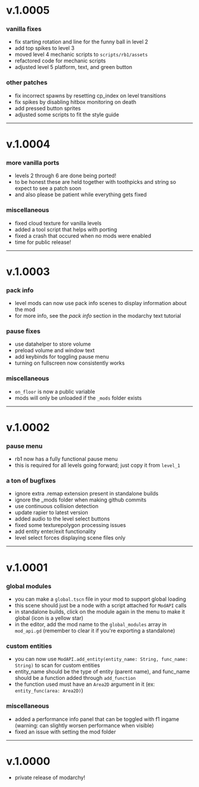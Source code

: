 # v.1.0005

### vanilla fixes
- fix starting rotation and line for the funny ball in level 2
- add top spikes to level 3
- moved level 4 mechanic scripts to `scripts/rb1/assets`
- refactored code for mechanic scripts
- adjusted level 5 platform, text, and green button

### other patches
- fix incorrect spawns by resetting cp_index on level transitions
- fix spikes by disabling hitbox monitoring on death
- add pressed button sprites
- adjusted some scripts to fit the style guide

---

# v.1.0004

### more vanilla ports
- levels 2 through 6 are done being ported!
- to be honest these are held together with toothpicks and string so expect to see a patch soon
- and also please be patient while everything gets fixed

### miscellaneous
- fixed cloud texture for vanilla levels
- added a tool script that helps with porting
- fixed a crash that occured when no mods were enabled
- time for public release!

---

# v.1.0003

### pack info
- level mods can now use pack info scenes to display information about the mod
- for more info, see the *pack info* section in the modarchy text tutorial

### pause fixes
- use datahelper to store volume
- preload volume and window text
- add keybinds for toggling pause menu
- turning on fullscreen now consistently works

### miscellaneous
- `on_floor` is now a public variable
- mods will only be unloaded if the `_mods` folder exists

---

# v.1.0002

### pause menu
- rb1 now has a fully functional pause menu
- this is required for all levels going forward; just copy it from `level_1`

### a ton of bugfixes
- ignore extra .remap extension present in standalone builds
- ignore the _mods folder when making github commits
- use continuous collision detection
- update rapier to latest version
- added audio to the level select buttons
- fixed some texturepolygon processing issues
- add entity enter/exit functionality
- level select forces displaying scene files only

---

# v.1.0001

### global modules
- you can make a `global.tscn` file in your mod to support global loading
- this scene should just be a node with a script attached for `ModAPI` calls
- in standalone builds, click on the module again in the menu to make it global (icon is a yellow star)
- in the editor, add the mod name to the `global_modules` array in `mod_api.gd` (remember to clear it if you're exporting a standalone)

### custom entities
- you can now use `ModAPI.add_entity(entity_name: String, func_name: String)` to scan for custom entities
- entity_name should be the type of entity (parent name), and func_name should be a function added through `add_function`
- the function used must have an `Area2D` argument in it (ex: `entity_func(area: Area2D)`)

### miscellaneous
- added a performance info panel that can be toggled with f1 ingame (warning: can slightly worsen performance when visible)
- fixed an issue with setting the mod folder

---

# v.1.0000

- private release of modarchy!
